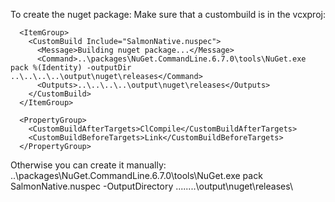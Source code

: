 To create the nuget package:
Make sure that a custombuild is in the vcxproj:
```
  <ItemGroup>
    <CustomBuild Include="SalmonNative.nuspec">
      <Message>Building nuget package...</Message>
      <Command>..\packages\NuGet.CommandLine.6.7.0\tools\NuGet.exe pack %(Identity) -outputDir ..\..\..\..\output\nuget\releases</Command>
      <Outputs>..\..\..\..\output\nuget\releases</Outputs>
    </CustomBuild>
  </ItemGroup>

  <PropertyGroup>
    <CustomBuildAfterTargets>ClCompile</CustomBuildAfterTargets>
    <CustomBuildBeforeTargets>Link</CustomBuildBeforeTargets>
  </PropertyGroup>
```

Otherwise you can create it manually:
..\packages\NuGet.CommandLine.6.7.0\tools\NuGet.exe pack SalmonNative.nuspec -OutputDirectory ..\..\..\..\output\nuget\releases\
